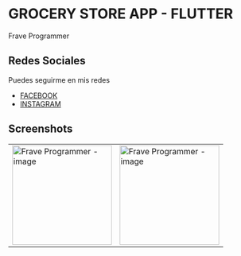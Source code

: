 # GROCERY STORE APP - FLUTTER

Frave Programmer

## Redes Sociales

Puedes seguirme en mis redes

- [FACEBOOK](https://www.facebook.com/fraveProgrammer)
- [INSTAGRAM](https://www.instagram.com/_frave)

## Screenshots

<table>
    <tr>
        <td><img src="" alt="Frave Programmer - image" width="200"></td>
        <td><img src="" alt="Frave Programmer - image" width="200"></td>
    </tr>
</table>